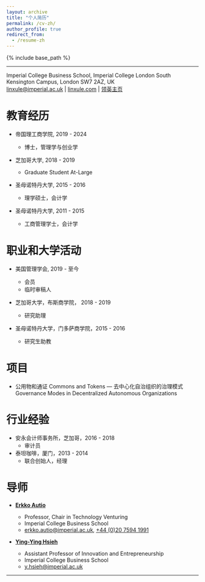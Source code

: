 ```yaml
---
layout: archive
title: "个人简历"
permalink: /cv-zh/
author_profile: true
redirect_from:
  - /resume-zh
---
```


{% include base_path %}

---
Imperial College Business School, Imperial College London
South Kensington Campus, London SW7 2AZ, UK 			
[linxule@imperial.ac.uk](mailto:linxule@imperial.ac.uk) | [linxule.com](https://linxule.com/) | [领英主页](https://www.linkedin.com/in/linxule/?locale=zh_CN)

# 教育经历

* 帝国理工商学院, 2019 - 2024
  * 博士，管理学与创业学

* 芝加哥大学, 2018 - 2019
  * Graduate Student At-Large

* 圣母诺特丹大学, 2015 - 2016
  * 理学硕士，会计学

* 圣母诺特丹大学, 2011 - 2015
  * 工商管理学士，会计学

# 职业和大学活动

* 美国管理学会, 2019 - 至今
	* 会员
	* 临时审稿人

* 芝加哥大学，布斯商学院， 2018 - 2019
	* 研究助理

* 圣母诺特丹大学，门多萨商学院，2015 - 2016
	* 研究生助教


项目
====
- 公用物和通证 Commons and Tokens — 去中心化自治组织的治理模式 Governance Modes in Decentralized Autonomous Organizations

# 行业经验

* 安永会计师事务所，芝加哥，2016 - 2018
  * 审计员
* 泰坦咖啡，厦门，2013 - 2014
  * 联合创始人，经理


# 导师

* **[Erkko Autio](https://www.imperial.ac.uk/people/erkko.autio)**
	* Professor, Chair in Technology Venturing
	* Imperial College Business School
	* [erkko.autio@imperial.ac.uk](mailto:erkko.autio@imperial.ac.uk), [+44 (0)20 7594 1991](tel:44(0)2075941991)

* **[Ying-Ying Hsieh](https://www.imperial.ac.uk/people/y.hsieh)**
	* Assistant Professor of Innovation and Entrepreneurship
	* Imperial College Business School
	* [y.hsieh@imperial.ac.uk](mailto:y.hsieh@imperial.ac.uk)


----------------------------
